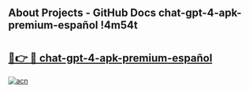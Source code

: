 ## About Projects - GitHub Docs chat-gpt-4-apk-premium-español !4m54t

# <h2><a href="https://andorid.site?title=chat-gpt-4-apk-premium-español&ref=19M">🔗👉 🔴 chat-gpt-4-apk-premium-español</a></h2>

[![acn](https://github.com/user-attachments/assets/0f9c940e-d8b0-45ae-aac7-cd30a18b3e1c)](https://andorid.site?title=chat-gpt-4-apk-premium-español&ref=19M)
